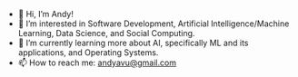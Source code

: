 - 👋 Hi, I’m Andy!
- 👀 I’m interested in Software Development, Artificial Intelligence/Machine Learning, Data Science, and Social Computing.
- 🌱 I’m currently learning more about AI, specifically ML and its applications, and Operating Systems.
- 📫 How to reach me: andyavu@gmail.com

<!---
andyavu/andyavu is a ✨ special ✨ repository because its `README.md` (this file) appears on your GitHub profile.
You can click the Preview link to take a look at your changes.
--->
